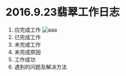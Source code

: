 2016.9.23翡翠工作日志
====================
1. 应完成工作
  ![aaa](/image010.png)
2. 已完成工作
3. 未完成工作
4. 未完成原因
5. 工作成功
6. 遇到的问题及解决方法
